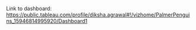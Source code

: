 Link to dashboard: https://public.tableau.com/profile/diksha.agrawal#!/vizhome/PalmerPenguins_15946814995920/Dashboard1

